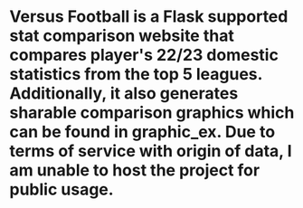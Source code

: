 # Versus Football is a Flask supported stat comparison website that compares player's 22/23 domestic statistics from the top 5 leagues. Additionally, it also generates sharable comparison graphics which can be found in graphic_ex. Due to terms of service with origin of data, I am unable to host the project for public usage. 
